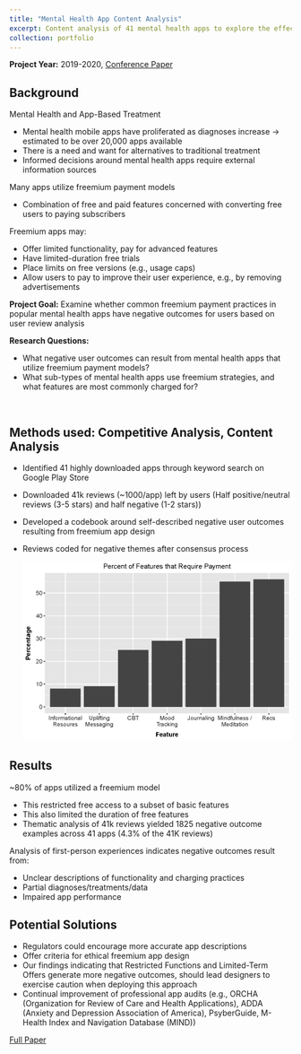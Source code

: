 ```yaml
---
title: "Mental Health App Content Analysis"
excerpt: Content analysis of 41 mental health apps to explore the effects of freemium payment models on user experience<br><br><img src='/images/CoverImages/MHapps_Cover.png' alt = 'Evaluative Research. Mental Health App Content Analysis. Exploring common app features and pricing strategies. Quantitative, Competitive Analysis, Content Analysis'>
collection: portfolio
---
```

**Project Year:** 2019-2020, [Conference Paper](https://dl.acm.org/doi/10.1145/3555155) <br>

## Background
Mental Health and App-Based Treatment
- Mental health mobile apps have proliferated as diagnoses increase -> estimated to be over 20,000 apps available
- There is a need and want for alternatives to traditional treatment
- Informed decisions around mental health apps require external information sources

Many apps utilize freemium payment models
- Combination of free and paid features concerned with converting free users to paying subscribers

Freemium apps may:
- Offer limited functionality, pay for advanced features
- Have limited-duration free trials
- Place limits on free versions (e.g., usage caps)
- Allow users to pay to improve their user experience, e.g., by removing advertisements

**Project Goal:** Examine whether common freemium payment practices in popular mental health apps have negative outcomes for users based on user review analysis <br>

**Research Questions:** <br>
- What negative user outcomes can result from mental health apps that utilize freemium payment models? <br>
- What sub-types of mental health apps use freemium strategies, and what features are most commonly charged for? <br>
<br>


## Methods used: Competitive Analysis, Content Analysis
- Identified 41 highly downloaded apps through keyword search on Google Play Store
- Downloaded 41k reviews (~1000/app) left by users (Half positive/neutral reviews (3-5 stars) and half negative (1-2 stars))
- Developed a codebook around self-described negative user outcomes resulting from freemium app design
- Reviews coded for negative themes after consensus process

  <img src = '/images/AppFeatures.png'>

## Results
~80% of apps utilized a freemium model
- This restricted free access to a subset of basic features
- This also limited the duration of free features
- Thematic analysis of 41k reviews yielded 1825 negative outcome examples across 41 apps (4.3% of the 41K reviews)

Analysis of first-person experiences indicates negative outcomes result from:
- Unclear descriptions of functionality and charging practices
- Partial diagnoses/treatments/data
- Impaired app performance


## Potential Solutions
- Regulators could encourage more accurate app descriptions
- Offer criteria for ethical freemium app design
- Our findings indicating that Restricted Functions and Limited-Term Offers generate more negative outcomes, should lead designers to exercise caution when deploying this approach
- Continual improvement of professional app audits (e.g., ORCHA (Organization for Review of Care and Health Applications), ADDA (Anxiety and Depression Association of America), PsyberGuide, M-Health Index and Navigation Database (MIND))

[Full Paper](https://dl.acm.org/doi/10.1145/3555155)<br>


